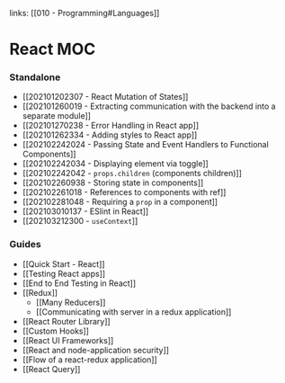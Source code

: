 links: [[010 - Programming#Languages]]
# React MOC
### Standalone
- [[202101202307 - React Mutation of States]]
- [[202101260019 - Extracting communication with the backend into a separate module]]
- [[202101270238 - Error Handling in React app]]
- [[202101262334 - Adding styles to React app]]
- [[202102242024 - Passing State and Event Handlers to Functional Components]]
- [[202102242034 - Displaying element via toggle]]
- [[202102242042 - `props.children` (components children)]]
- [[202102260938 - Storing state in components]]
- [[202102261018 - References to components with ref]]
- [[202102281048 - Requiring a `prop` in a component]]
- [[202103010137 - ESlint in React]]
- [[202103212300 - `useContext`]]
### Guides
- [[Quick Start - React]]
- [[Testing React apps]]
- [[End to End Testing in React]]
- [[Redux]]
	- [[Many Reducers]]
	- [[Communicating with server in a redux application]]
- [[React Router Library]]
- [[Custom Hooks]]
- [[React UI Frameworks]]
- [[React and node-application security]]
- [[Flow of a react-redux application]]
- [[React Query]]